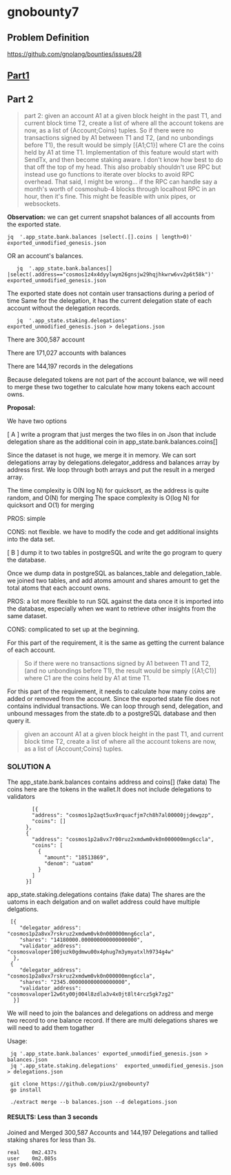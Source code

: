 
# gnobounty7

## Problem Definition

https://github.com/gnolang/bounties/issues/28

## [Part1](https://github.com/piux2/gnobounty7/blob/main/README.md)
## Part 2

> part 2: given an account A1 at a given block height in the past T1, and current block time T2, create a list of where all the account tokens are now, as a list of {Account;Coins} tuples. So if there were no transactions signed by A1 between T1 and T2, (and no unbondings before T1), the result would be simply [{A1;C1}] where C1 are the coins held by A1 at time T1. Implementation of this feature would start with SendTx, and then become staking aware. I don't know how best to do that off the top of my head. This also probably shouldn't use RPC but instead use go functions to iterate over blocks to avoid RPC overhead. That said, I might be wrong... if the RPC can handle say a month's worth of cosmoshub-4 blocks through localhost RPC in an hour, then it's fine. This might be feasible with unix pipes, or websockets.


**Observation:**
we can get current snapshot balances of all accounts from the exported state.

    jq  '.app_state.bank.balances |select(.[].coins | length>0)' exported_unmodified_genesis.json

OR an account's balances.

       jq  '.app_state.bank.balances[] |select(.address=="cosmos1z4x4dyylwym26gnsjw29hqjhkwrw6vv2p6t58k")' exported_unmodified_genesis.json

The exported state does not contain user transactions during a period of time
Same for the delegation, it has the current delegation state of each account without the delegation records. 

       jq  '.app_state.staking.delegations'  exported_unmodified_genesis.json > delegations.json

There are  300,587 account

There are  171,027 accounts with balances

There are 144,197 records in the delegations


Because delegated tokens are not part of the account balance, we will need to merge these two together to calculate how many tokens each account owns.  

**Proposal:**

We have two options

[ A ] write a program that just merges the two files in on Json that include delegation share as the additional coin in app_state.bank.balances.coins[] 

Since the dataset is not huge, we merge it in memory. We can sort delegations array by delegations.delegator_address and balances array by address first. We loop through both arrays and put the result in a merged array. 

The time complexity is O(N log N) for quicksort, as the address is quite random, and O(N) for merging 
The space complexity is O(log N) for quicksort and O(1) for merging


PROS: simple

CONS: not flexible. we have to modify the code and get additional insights into the data set. 



[ B ] dump it to two tables in postgreSQL and write the go program to query the database. 

Once we dump data in postgreSQL as balances_table and delegation_table. we joined two tables, and add atoms amount and shares amount to get the total atoms that each account owns. 

PROS: a lot more flexible to run SQL against the data once it is imported into the database, especially when we want to retrieve other insights from the same dataset.

CONS: complicated to set up at the beginning. 

For this part of the requirement, it is the same as getting the current balance of each account.
> So if there were no transactions signed by A1 between T1 and T2, (and no unbondings before T1), the result would be simply [{A1;C1}] where C1 are the coins held by A1 at time T1. 

For this part of the requirement, it needs to calculate how many coins are added or removed from the account.  Since the exported state file does not contains individual transactions. We can loop through send, delegation, and unbound messages from the state.db to a postgreSQL database and then query it. 

> given an account A1 at a given block height in the past T1, and current block time T2, create a list of where all the account tokens are now, as a list of {Account;Coins} tuples.

### SOLUTION A 

The app_state.bank.balances contains address and coins[]  (fake data) 
The coins here are the tokens in the wallet.It does not include delegations to validators

            [{
            "address": "cosmos1p2aqt5ux9rquacfjm7ch8h7al00000jjdewgzp",
            "coins": []
          },
          {
            "address": "cosmos1p2a8vx7r00ruz2xmdwm0vk0n000000mng6ccla",
            "coins": [
              {
                "amount": "18513869",
                "denom": "uatom"
              }
            ]
          }]
          
app_state.staking.delegations contains (fake data) 
The shares are the uatoms in each delgation and on wallet address could have multiple delgations. 

     [{
        "delegator_address": "cosmos1p2a8vx7rskruz2xmdwm0vk0n000000mng6ccla",
        "shares": "14180000.000000000000000000",
        "validator_address": "cosmosvaloper100juzk0gdmwu00x4phug7m3ymyatxlh9734g4w"
      },
     {
        "delegator_address": "cosmos1p2a8vx7rskruz2xmdwm0vk0n000000mng6ccla",
        "shares": "2345.000000000000000000",
        "validator_address": "cosmosvaloper12w6ty00j004l8zdla3v4x0jt8lt4rcz5gk7zg2"
      }]
 We will need to join the balances and delegations on address and merge two record to one balance record. 
 If there are multi delegations shares we will need to add them togather
 
 Usage: 
 
     jq '.app_state.bank.balances' exported_unmodified_genesis.json > balances.json
     jq '.app_state.staking.delegations'  exported_unmodified_genesis.json > delegations.json

     git clone https://github.com/piux2/gnobounty7
     go install

     ./extract merge --b balances.json --d delegations.json
 
 
 #### RESULTS: Less than 3 seconds

 Joined and Merged 300,587 Accounts and 144,197 Delegations and tallied staking shares for less than 3s. 

    real	0m2.437s
    user	0m2.085s
    sys	0m0.600s
